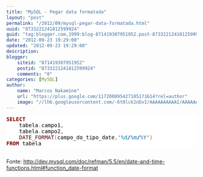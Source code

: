 ```yaml
---
title: "MySQL - Pegar data formatada"
layout: "post"
permalink: "/2012/09/mysql-pegar-data-formatada.html"
uuid: "8733221241812599924"
guid: "tag:blogger.com,1999:blog-871419307951952.post-8733221241812599924"
date: "2012-09-23 19:29:00"
updated: "2012-09-23 19:29:00"
description: 
blogger:
    siteid: "871419307951952"
    postid: "8733221241812599924"
    comments: "0"
categories: [MySQL]
author: 
    name: "Marcos Nakamine"
    url: "https://plus.google.com/117200895427105171614?rel=author"
    image: "//lh6.googleusercontent.com/-6t0lck2nDvI/AAAAAAAAAAI/AAAAAAAAOBw/_9ON3AiIr48/s32-c/photo.jpg"
---
```


<div class="css-full-post-content js-full-post-content">
<pre style="background: #ffffff; color: black;"><span style="color: maroon; font-weight: bold;">SELECT</span> <br />    tabela<span style="color: #808030;">.</span>campo1<span style="color: purple;">,</span> <br />    tabela<span style="color: #808030;">.</span>campo2<span style="color: purple;">,</span><br />    <span style="color: #400000;">DATE_FORMAT</span><span style="color: #808030;">(</span>campo_do_tipo_date<span style="color: #808030;">,</span><span style="color: maroon;">'</span><span style="color: #007997;">%d</span><span style="color: #0000e6;">/</span><span style="color: #007997;">%m</span><span style="color: #0000e6;">/</span><span style="color: #007997;">%Y</span><span style="color: maroon;">'</span><span style="color: #808030;">)</span> <br /><span style="color: maroon; font-weight: bold;">FROM</span> tabela<br /></pre><br />Fonte: <a href="http://dev.mysql.com/doc/refman/5.5/en/date-and-time-functions.html#function_date-format">http://dev.mysql.com/doc/refman/5.5/en/date-and-time-functions.html#function_date-format</a>
</div>